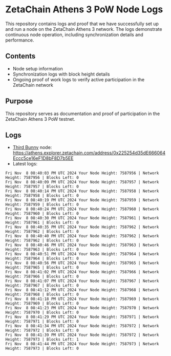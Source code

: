 # ZetaChain Athens 3 PoW Node Logs
This repository contains logs and proof that we have successfully set up and run a node on the ZetaChain Athens 3 network. The logs demonstrate continuous node operation, including synchronization details and performance.

## Contents
- Node setup information
- Synchronization logs with block height details
- Ongoing proof of work logs to verify active participation in the ZetaChain network

## Purpose
This repository serves as documentation and proof of participation in the ZetaChain Athens 3 PoW testnet.

## Logs

- [Third Bunny](https://thirdbunny.xyz/) node: https://athens.explorer.zetachain.com/address/0x225254d35dE666064Eccc5ce16eF1D8bF8D7b5EE
- Latest logs:
```
Fri Nov  8 08:40:03 PM UTC 2024 Your Node Height: 7587956 | Network Height: 7587956 | Blocks Left: 0
Fri Nov  8 08:40:09 PM UTC 2024 Your Node Height: 7587957 | Network Height: 7587957 | Blocks Left: 0
Fri Nov  8 08:40:14 PM UTC 2024 Your Node Height: 7587958 | Network Height: 7587958 | Blocks Left: 0
Fri Nov  8 08:40:19 PM UTC 2024 Your Node Height: 7587959 | Network Height: 7587959 | Blocks Left: 0
Fri Nov  8 08:40:24 PM UTC 2024 Your Node Height: 7587960 | Network Height: 7587960 | Blocks Left: 0
Fri Nov  8 08:40:30 PM UTC 2024 Your Node Height: 7587961 | Network Height: 7587961 | Blocks Left: 0
Fri Nov  8 08:40:35 PM UTC 2024 Your Node Height: 7587962 | Network Height: 7587962 | Blocks Left: 0
Fri Nov  8 08:40:40 PM UTC 2024 Your Node Height: 7587962 | Network Height: 7587962 | Blocks Left: 0
Fri Nov  8 08:40:46 PM UTC 2024 Your Node Height: 7587963 | Network Height: 7587963 | Blocks Left: 0
Fri Nov  8 08:40:51 PM UTC 2024 Your Node Height: 7587964 | Network Height: 7587964 | Blocks Left: 0
Fri Nov  8 08:40:56 PM UTC 2024 Your Node Height: 7587965 | Network Height: 7587965 | Blocks Left: 0
Fri Nov  8 08:41:02 PM UTC 2024 Your Node Height: 7587966 | Network Height: 7587966 | Blocks Left: 0
Fri Nov  8 08:41:07 PM UTC 2024 Your Node Height: 7587967 | Network Height: 7587967 | Blocks Left: 0
Fri Nov  8 08:41:12 PM UTC 2024 Your Node Height: 7587968 | Network Height: 7587968 | Blocks Left: 0
Fri Nov  8 08:41:18 PM UTC 2024 Your Node Height: 7587969 | Network Height: 7587969 | Blocks Left: 0
Fri Nov  8 08:41:23 PM UTC 2024 Your Node Height: 7587970 | Network Height: 7587970 | Blocks Left: 0
Fri Nov  8 08:41:29 PM UTC 2024 Your Node Height: 7587971 | Network Height: 7587971 | Blocks Left: 0
Fri Nov  8 08:41:34 PM UTC 2024 Your Node Height: 7587972 | Network Height: 7587972 | Blocks Left: 0
Fri Nov  8 08:41:39 PM UTC 2024 Your Node Height: 7587972 | Network Height: 7587973 | Blocks Left: 1
Fri Nov  8 08:41:44 PM UTC 2024 Your Node Height: 7587973 | Network Height: 7587973 | Blocks Left: 0
```
